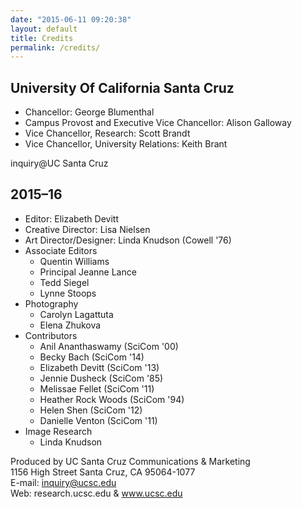 ```yaml
---
date: "2015-06-11 09:20:38"
layout: default
title: Credits
permalink: /credits/
---
```


## University Of California Santa Cruz

- Chancellor: George Blumenthal
- Campus Provost and Executive Vice Chancellor: Alison Galloway
- Vice Chancellor, Research: Scott Brandt
- Vice Chancellor, University Relations: Keith Brant

inquiry@UC Santa Cruz

## 2015–16

- Editor: Elizabeth Devitt
- Creative Director: Lisa Nielsen
- Art Director/Designer: Linda Knudson (Cowell '76)
- Associate Editors
    - Quentin Williams
    - Principal Jeanne Lance
    - Tedd Siegel
    - Lynne Stoops
- Photography
    - Carolyn Lagattuta
    - Elena Zhukova
- Contributors
    - Anil Ananthaswamy (SciCom '00)
    - Becky Bach (SciCom '14)
    - Elizabeth Devitt (SciCom '13)
    - Jennie Dusheck (SciCom '85)
    - Melissae Fellet (SciCom '11)
    - Heather Rock Woods (SciCom '94)
    - Helen Shen (SciCom '12)
    - Danielle Venton (SciCom '11)
- Image Research
    - Linda Knudson

Produced by UC Santa Cruz Communications & Marketing  
1156 High Street
Santa Cruz, CA 95064-1077  
E-mail: inquiry@ucsc.edu  
Web: research.ucsc.edu & www.ucsc.edu